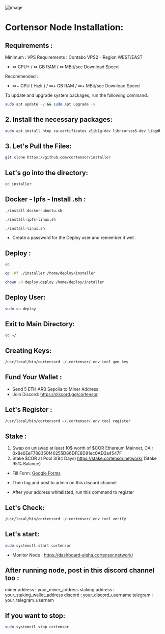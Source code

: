 ![image](https://github.com/user-attachments/assets/5980218d-ac4c-411b-8a34-048eed7c85c7)


# Cortensor Node Installation:

## Requirements :

Minimum : VPS Requirements : Contabo VPS2 - Region WEST/EAST

- ∞ CPU+ / ∞ GB RAM /  ∞ MBit/sec Download Speed

Recommended :

- ∞+ CPU ( Hızlı ) / ∞+ GB RAM / ∞+ MBit/sec Download Speed

To update and upgrade system packages, run the following command:

```bash
sudo apt update -y && sudo apt upgrade -y
```
## 2. Install the necessary packages:

```bash
sudo apt install htop ca-certificates zlib1g-dev libncurses5-dev libgdbm-dev libnss3-dev tmux iptables curl nvme-cli git wget make jq libleveldb-dev build-essential pkg-config ncdu tar clang bsdmainutils lsb-release libssl-dev libreadline-dev libffi-dev jq gcc screen unzip lz4 -y
```

## 3. Let's Pull the Files:

```bash
git clone https://github.com/cortensor/installer
```

## Let's go into the directory:

```bash
cd installer
```

## Docker - Ipfs - Install .sh : 

```bash
./install-docker-ubuntu.sh
```
```bash
./install-ipfs-linux.sh
```
```bash
./install-linux.sh
```
- Create a password for the Deploy user and remember it well.
## Deploy : 

```bash
cd
```

```bash
cp -Rf ./installer /home/deploy/installer
```

```bash
chown -R deploy.deploy /home/deploy/installer
```

## Deploy User:

```bash
sudo su deploy
```

## Exit to Main Directory:
```bash
cd ~/
```

## Creating Keys:

```bash
/usr/local/bin/cortensord ~/.cortensor/.env tool gen_key
```
## Fund Your Wallet :
- Send 5 ETH ARB Sepolia to Miner Address
- Join Discord: https://discord.gg/cortensor

## Let's Register :
```bash
/usr/local/bin/cortensord ~/.cortensor/.env tool register
```

## Stake :
1. Swap on uniswap at least 10$ worth of $COR Ethereum Mainnet, CA : 0x8e0EeF788350f40255D86DFE8D91ec0AD3a4547F
2. Stake $COR at Pool 3(84 Days) https://stake.cortensor.network/ (Stake 95% Balance)
- Fill Form: [Google Forms](https://docs.google.com/forms/d/e/1FAIpQLSfNEGWnWO10pnMPu5uX6yk4mZ9qf4fOxvTqcsFaO9V88OQFJw/viewform)
- Then tag and post to admin on this discord channel

- After your address whitelisted, run this command to register

## Let's Check: 

```bash
/usr/local/bin/cortensord ~/.cortensor/.env tool verify
```

## Let's start:

```bash
sudo systemctl start cortensor
```

- Monitor Node : https://dashboard-alpha.cortensor.network/

## After running node, post in this discord channel too :

miner address : your_miner_address
staking address : your_staking_wallet_address
discord : your_discord_username
telegram : your_telegram_usernam

## If you want to stop:

```bash
sudo systemctl stop cortensor
```


